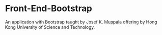 # Front-End-Bootstrap
An application with Bootstrap taught by Josef K. Muppala offering by Hong Kong University of Science and Technology.
